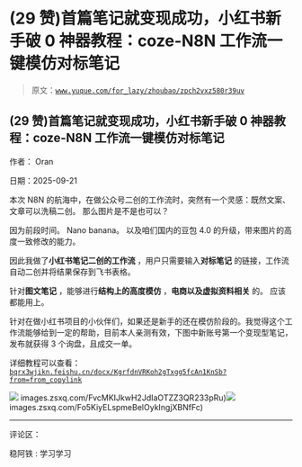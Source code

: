 # (29 赞)首篇笔记就变现成功，小红书新手破 0 神器教程：coze-N8N 工作流一键模仿对标笔记

> 原文：[`www.yuque.com/for_lazy/zhoubao/zpch2vxz580r39uv`](https://www.yuque.com/for_lazy/zhoubao/zpch2vxz580r39uv)

## (29 赞)首篇笔记就变现成功，小红书新手破 0 神器教程：coze-N8N 工作流一键模仿对标笔记

作者： Oran

日期：2025-09-21

本次 N8N 的航海中，在做公众号二创的工作流时，突然有一个灵感：既然文案、文章可以洗稿二创。 那么图片是不是也可以？

因为前段时间。 Nano banana。 以及咱们国内的豆包 4.0 的升级，带来图片的高度一致修改的能力。

因此我做了**小红书笔记二创的工作流** ，用户只需要输入**对标笔记** 的链接，工作流自动二创并将结果保存到飞书表格。

针对**图文笔记** ，能够进行**结构上的高度模仿** ，**电商以及虚拟资料相关** 的。 应该都能用上。

针对在做小红书项目的小伙伴们，如果还是新手的还在模仿阶段的。我觉得这个工作流能够给到一定的帮助，目前本人亲测有效，下图中新账号第一个变现型笔记，发布就获得 3 个询盘，且成交一单。

详细教程可以查看：[`bqrx3wjikn.feishu.cn/docx/KgrfdnVRKoh2gTxgg5fcAn1KnSb?from=from_copylink`](https://bqrx3wjikn.feishu.cn/docx/KgrfdnVRKoh2gTxgg5fcAn1KnSb?from=from_copylink)

![](img/article-) images.zsxq.com/FvcMKIJkwH2JdIaOTZZ3QR233pRu)![](img/article-) images.zsxq.com/Fo5KiyELspmeBelOykIngjXBNfFc)

* * *

评论区：

稳阿铁 : 学习学习